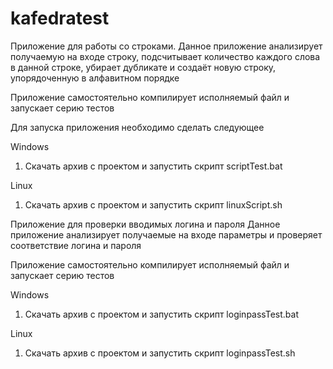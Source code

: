 # kafedratest
Приложение для работы со строками.
Данное приложение анализирует получаемую на входе строку, подсчитывает количество каждого слова в данной строке,
убирает дубликате и создаёт новую строку, упорядоченную в алфавитном порядке

Приложение самостоятельно компилирует исполняемый файл и запускает серию тестов

Для запуска приложения необходимо сделать следующее

Windows 
1. Скачать архив с проектом и запустить скрипт scriptTest.bat 

Linux 
1. Скачать архив с проектом и запустить скрипт linuxScript.sh

Приложение для проверки вводимых логина и пароля
Данное приложение анализирует получаемые на входе параметры и проверяет соответствие логина и пароля

Приложение самостоятельно компилирует исполняемый файл и запускает серию тестов

Windows 
1. Скачать архив с проектом и запустить скрипт loginpassTest.bat 

Linux 
1. Скачать архив с проектом и запустить скрипт loginpassTest.sh